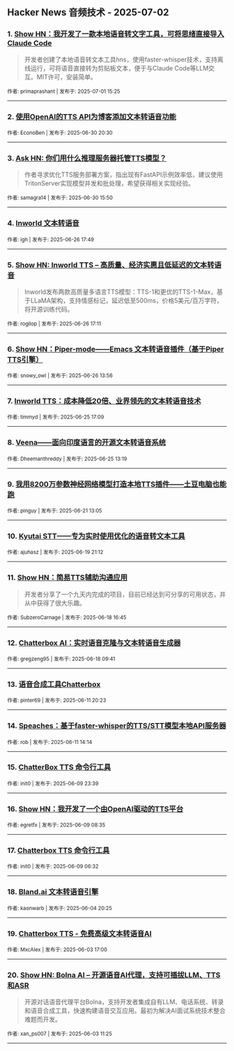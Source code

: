 ## Hacker News 音频技术 - 2025-07-02


### 1. [Show HN：我开发了一款本地语音转文字工具，可将思绪直接导入Claude Code](https://news.ycombinator.com/item?id=44434864)
> 开发者创建了本地语音转文本工具hns，使用faster-whisper技术，支持离线运行，可将语音直接转为剪贴板文本，便于与Claude Code等LLM交互。MIT许可，安装简单。

<sub>作者: primaprashant | 发布于: 2025-07-01 15:25</sub>

---

### 2. [使用OpenAI的TTS API为博客添加文本转语音功能](https://news.ycombinator.com/item?id=44427508)

<sub>作者: EconoBen | 发布于: 2025-06-30 20:30</sub>

---

### 3. [Ask HN: 你们用什么推理服务器托管TTS模型？](https://news.ycombinator.com/item?id=44424730)
> 作者寻求优化TTS服务部署方案，指出现有FastAPI示例效率低，建议使用TritonServer实现模型并发和批处理，希望获得相关实现经验。

<sub>作者: samagra14 | 发布于: 2025-06-30 15:50</sub>

---

### 4. [Inworld 文本转语音](https://news.ycombinator.com/item?id=44389636)

<sub>作者: igh | 发布于: 2025-06-26 17:49</sub>

---

### 5. [Show HN: Inworld TTS – 高质量、经济实惠且低延迟的文本转语音](https://news.ycombinator.com/item?id=44389265)
> Inworld发布两款高质量多语言TTS模型：TTS-1和更优的TTS-1-Max，基于LLaMA架构，支持情感标记，延迟低至500ms，价格5美元/百万字符，将开源训练代码。

<sub>作者: rogilop | 发布于: 2025-06-26 17:11</sub>

---

### 6. [Show HN：Piper-mode——Emacs 文本转语音插件（基于Piper TTS引擎）](https://news.ycombinator.com/item?id=44387470)

<sub>作者: snowy_owl | 发布于: 2025-06-26 13:56</sub>

---

### 7. [Inworld TTS：成本降低20倍、业界领先的文本转语音技术](https://news.ycombinator.com/item?id=44379611)

<sub>作者: timmyd | 发布于: 2025-06-25 17:09</sub>

---

### 8. [Veena——面向印度语言的开源文本转语音系统](https://news.ycombinator.com/item?id=44377008)

<sub>作者: Dheemanthreddy | 发布于: 2025-06-25 13:19</sub>

---

### 9. [我用8200万参数神经网络模型打造本地TTS插件——土豆电脑也能跑](https://news.ycombinator.com/item?id=44337290)

<sub>作者: pinguy | 发布于: 2025-06-21 13:05</sub>

---

### 10. [Kyutai STT——专为实时使用优化的语音转文本工具](https://news.ycombinator.com/item?id=44322576)

<sub>作者: ajuhasz | 发布于: 2025-06-19 21:12</sub>

---

### 11. [Show HN：简易TTS辅助沟通应用](https://news.ycombinator.com/item?id=44311410)
> 开发者分享了一个九天内完成的项目，目前已经达到可分享的可用状态，并从中获得了很大乐趣。

<sub>作者: SubzeroCarnage | 发布于: 2025-06-18 16:45</sub>

---

### 12. [Chatterbox AI：实时语音克隆与文本转语音生成器](https://news.ycombinator.com/item?id=44308242)

<sub>作者: gregzeng95 | 发布于: 2025-06-18 09:41</sub>

---

### 13. [语音合成工具Chatterbox](https://news.ycombinator.com/item?id=44251411)

<sub>作者: pinter69 | 发布于: 2025-06-11 20:23</sub>

---

### 14. [Speaches：基于faster-whisper的TTS/STT模型本地API服务器](https://news.ycombinator.com/item?id=44247868)

<sub>作者: rob | 发布于: 2025-06-11 14:14</sub>

---

### 15. [ChatterBox TTS 命令行工具](https://news.ycombinator.com/item?id=44230867)

<sub>作者: init0 | 发布于: 2025-06-09 23:39</sub>

---

### 16. [Show HN：我开发了一个由OpenAI驱动的TTS平台](https://news.ycombinator.com/item?id=44222477)

<sub>作者: egretfx | 发布于: 2025-06-09 08:35</sub>

---

### 17. [Chatterbox TTS 命令行工具](https://news.ycombinator.com/item?id=44221910)

<sub>作者: init0 | 发布于: 2025-06-09 06:32</sub>

---

### 18. [Bland.ai 文本转语音引擎](https://news.ycombinator.com/item?id=44185088)

<sub>作者: kaonwarb | 发布于: 2025-06-04 20:25</sub>

---

### 19. [Chatterbox TTS - 免费高级文本转语音AI](https://news.ycombinator.com/item?id=44172134)

<sub>作者: MxcAlex | 发布于: 2025-06-03 17:00</sub>

---

### 20. [Show HN: Bolna AI – 开源语音AI代理，支持可插拔LLM、TTS和ASR](https://news.ycombinator.com/item?id=44168791)
> 开源对话语音代理平台Bolna，支持开发者集成自有LLM、电话系统、转录和语音合成工具，快速构建语音交互应用。最初为解决AI面试系统技术整合难题而开发。

<sub>作者: xan_ps007 | 发布于: 2025-06-03 11:25</sub>

---
